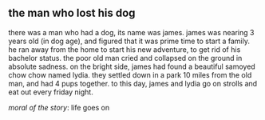 ## the man who lost his dog 
there was a man who had a dog, its name was james. james was nearing 3 years old (in dog age), and figured that it was prime time to start a family. he ran away from the home to start his new adventure, to get rid of his bachelor status. the poor old man cried and collapsed on the ground in absolute sadness. on the bright side, james had found a beautiful samoyed chow chow named lydia. they settled down in a park 10 miles from the old man, and had 4 pups together. to this day, james and lydia go on strolls and eat out every friday night. 

*moral of the story*: life goes on
